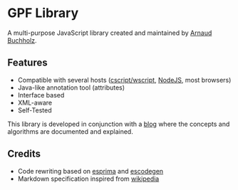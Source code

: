 # GPF Library

A multi-purpose JavaScript library created and maintained by
[Arnaud Buchholz](http://gpf-js.blogspot.com/).

## Features

* Compatible with several hosts
([cscript/wscript](http://technet.microsoft.com/en-us/library/bb490887.aspx),
[NodeJS](http://nodejs.org/), most browsers)
* Java-like annotation tool (attributes)
* Interface based
* XML-aware
* Self-Tested

This library is developed in conjunction with a
[blog](http://gpf-js.blogspot.com/) where the concepts and algorithms are
documented and explained.

## Credits
* Code rewriting based on [esprima](http://esprima.org/) and
[escodegen](https://github.com/Constellation/escodegen)
* Markdown specification inspired from
[wikipedia](http://en.wikipedia.org/wiki/Markdown)
